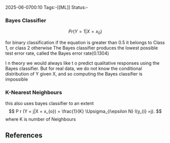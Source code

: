2025-06-0700:10
Tags:-[[ML]] 
Status:-

### Bayes Classifier
$$
Pr(Y = 1|X = x_{0})
$$

for binary classification
if the equation is greater than 0.5 it belongs to Class 1, or class 2 otherwise
The Bayes classifier produces the lowest possible test error rate, called the Bayes error rate(0.1304)

I n theory we would always like t o predict qualitative responses using the Bayes classifier. But for real data, we do not know the conditional distribution of Y given X, and so computing the Bayes classifier is impossible
### K-Nearest Neighbours

this also uses bayes classifier to an extent 
$$
	P r (Y = j|X = x_{o}) = \frac{1}{K} \Upsigma_{i\epsilon N}
I(y_{i} =j).
$$
where K is number of Neighbours
## References
